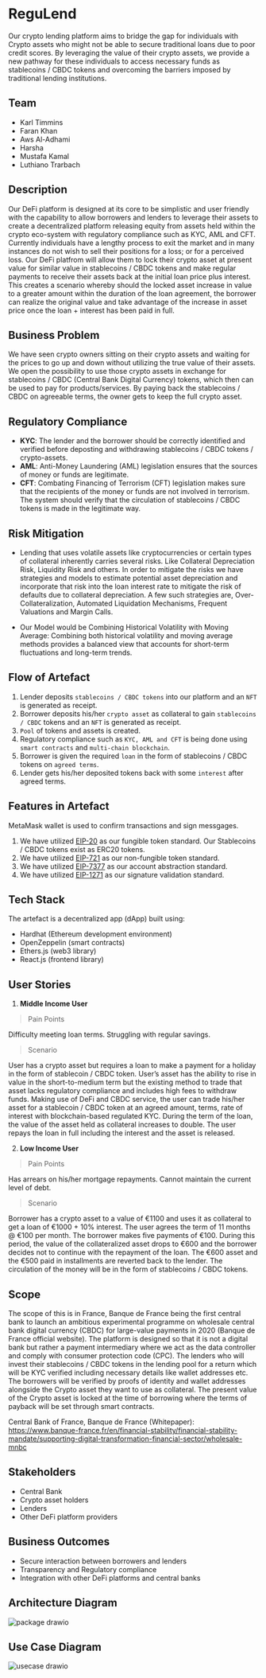 # ReguLend
Our crypto lending platform aims to bridge the gap for individuals with Crypto assets who might not be able to secure traditional loans due to poor credit scores. By leveraging the value of their crypto assets, we provide a new pathway for these individuals to access necessary funds as stablecoins / CBDC tokens and overcoming the barriers imposed by traditional lending institutions.
## Team
- Karl Timmins
- Faran Khan
- Aws Al-Adhami
- Harsha
- Mustafa Kamal
- Luthiano Trarbach
## Description
Our DeFi platform is designed at its core to be simplistic and user friendly with the capability to allow borrowers and lenders to leverage their assets to create a decentralized platform releasing equity from assets held within the crypto eco-system with regulatory compliance such as KYC, AML and CFT. Currently individuals have a lengthy process to exit the market and in many instances do not wish to sell their positions for a loss; or for a perceived loss. Our DeFi platfrom will allow them to lock their crypto asset at present value for similar value in stablecoins / CBDC tokens and make regular payments to receive their assets back at the initial loan price plus interest. This creates a scenario whereby should the locked asset increase in value to a greater amount within the duration of the loan agreement, the borrower can realize the original value and take advantage of the increase in asset price once the loan + interest has been paid in full.
## Business Problem
We have seen crypto owners sitting on their crypto assets and waiting for the prices to go up and down without utilizing the true value of their assets. We open the possibility to use those crypto assets in exchange for stablecoins / CBDC (Central Bank Digital Currency) tokens, which then can be used to pay for products/services. By paying back the stablecoins / CBDC on agreeable terms, the owner gets to keep the full crypto asset.
## Regulatory Compliance
- **KYC**: The lender and the borrower should be correctly identified and verified before deposting and withdrawing stablecoins / CBDC tokens / crypto-assets. 
- **AML**: Anti-Money Laundering (AML) legislation ensures that the sources of money or funds are legitimate.
- **CFT**: Combating Financing of Terrorism (CFT) legislation makes sure that the recipients of the 
money or funds are not involved in terrorism. The system should verify that the circulation of stablecoins / CBDC tokens is made in the legitimate way.
## Risk Mitigation
- Lending that uses volatile assets like cryptocurrencies or certain types of collateral inherently carries several risks. Like Collateral Depreciation Risk, Liquidity Risk and others. In order to mitigate the risks we have strategies and models to estimate potential asset depreciation and incorporate that risk into the loan interest rate to mitigate the risk of defaults due to collateral depreciation. A few such strategies are, Over-Collateralization, Automated Liquidation Mechanisms, Frequent Valuations and Margin Calls. 

- Our Model would be Combining Historical Volatility with Moving Average: Combining both historical volatility and moving average methods provides a balanced view that accounts for short-term fluctuations and long-term trends.

## Flow of Artefact
1. Lender deposits `stablecoins / CBDC tokens` into our platform and an `NFT` is generated as receipt.
2. Borrower deposits his/her `crypto asset` as collateral to gain `stablecoins / CBDC` tokens and an `NFT` is generated as receipt.
3. `Pool` of tokens and assets is created.
4. Regulatory compliance such as `KYC, AML and CFT` is being done using `smart contracts` and `multi-chain blockchain`.
5. Borrower is given the required `loan` in the form of stablecoins / CBDC tokens on `agreed terms`.
6. Lender gets his/her deposited tokens back with some `interest` after agreed terms.
## Features in Artefact
MetaMask wallet is used to confirm transactions and sign messgages.
1. We have utilized [EIP-20](https://eips.ethereum.org/EIPS/eip-20) as our fungible token standard. Our Stablecoins / CBDC tokens exist as ERC20 tokens.
2. We have utilized [EIP-721](https://eips.ethereum.org/EIPS/eip-721) as our non-fungible token standard. 
3. We have utilized [EIP-7377](https://eips.ethereum.org/EIPS/eip-7377) as our account abstraction standard.
3. We have utilized [EIP-1271](https://eips.ethereum.org/EIPS/eip-1271) as our signature validation standard.
## Tech Stack
The artefact is a decentralized app (dApp) built using:
- Hardhat (Ethereum development environment)
- OpenZeppelin (smart contracts)
- Ethers.js (web3 library)
- React.js (frontend library)
## User Stories
1. **Middle Income User**
> Pain Points

Difficulty meeting loan terms. Struggling with regular savings.
> Scenario

User has a crypto asset but requires a loan to make a payment for a holiday in the form of stablecoin / CBDC token. User’s asset has the ability to rise in value in the short-to-medium term but the existing method to trade that asset lacks regulatory compliance and includes high fees to withdraw funds. Making use of DeFi and CBDC service, the user can trade his/her asset for a stablecoin / CBDC token  at an agreed amount, terms, rate of interest with blockchain-based regulated KYC. During the term of the loan, the value of the asset held as collateral increases to double. The user repays the loan in full including the interest and the asset is released.

2. **Low Income User**
> Pain Points

Has arrears on his/her mortgage repayments. Cannot maintain the current level of debt.
> Scenario

Borrower has a crypto asset to a value of €1100 and uses it as collateral to get a loan of €1000 + 10% interest. The user agrees the term of 11 months @ €100 per month. The borrower makes five payments of €100. During this period, the value of the collateralized asset drops to €600 and the borrower decides not to continue with the repayment of the loan. The €600 asset and the €500 paid in installments are reverted back to the lender. The circulation of the money will be in the form of stablecoins / CBDC tokens.
## Scope
The scope of this is in France, Banque de France being the first central bank to launch an ambitious experimental programme on wholesale central bank digital currency (CBDC) for large-value payments in 2020 (Banque de France official website). The platform is designed so that it is not a digital bank but rather a payment intermediary where we act as the data controller and comply with consumer protection code (CPC). The lenders who will invest their stablecoins / CBDC tokens in the lending pool for a return which will be KYC verified including necessary details like wallet addresses etc. The borrowers will be verified by proofs of identity and wallet addresses alongside the Crypto asset they want to use as collateral. The present value of the Crypto asset is locked at the time of borrowing where the terms of payback will be set through smart contracts.

Central Bank of France, Banque de France (Whitepaper): https://www.banque-france.fr/en/financial-stability/financial-stability-mandate/supporting-digital-transformation-financial-sector/wholesale-mnbc
## Stakeholders
- Central Bank
- Crypto asset holders
- Lenders
- Other DeFi platform providers
## Business Outcomes
- Secure interaction between borrowers and lenders
- Transparency and Regulatory compliance
- Integration with other DeFi platforms and central banks
## Architecture Diagram
![package drawio](https://github.com/Karlitoyo/Regulatory-lending-ethDublin24/assets/73027299/58846b0a-1d53-4e7a-a9f9-3cafa7c643c3)
## Use Case Diagram
![usecase drawio](https://github.com/Karlitoyo/Regulatory-lending-ethDublin24/assets/73027299/45473f22-b7b4-45b3-8765-0a570c7eb359)

